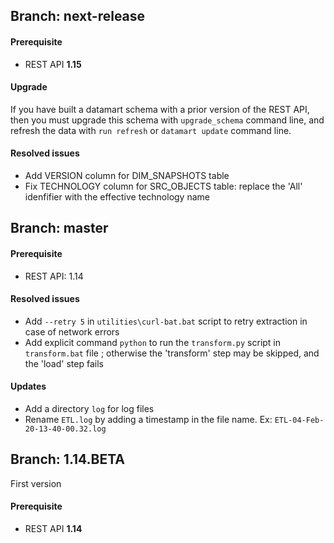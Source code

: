 
## Branch: next-release

#### Prerequisite

- REST API **1.15**<br>

#### Upgrade

If you have built a datamart schema with a prior version of the REST API, then you must upgrade this schema with ```upgrade_schema``` command line, and refresh the data with ```run refresh``` or ```datamart update``` command line.

#### Resolved issues
 - Add VERSION column for DIM_SNAPSHOTS table
 - Fix TECHNOLOGY column for SRC_OBJECTS table: replace the 'All' idenfifier with the effective technology name

## Branch: master

#### Prerequisite

- REST API: 1.14

#### Resolved issues
 - Add ```--retry 5``` in ```utilities\curl-bat.bat``` script to retry extraction in case of network errors
 - Add explicit command ```python``` to run the ```transform.py``` script in ```transform.bat``` file ; otherwise the 'transform' step may be skipped, and the 'load' step fails
 
#### Updates 
 - Add a directory ```log``` for log files
 - Rename ```ETL.log``` by adding a timestamp in the file name. Ex: ```ETL-04-Feb-20-13-40-00.32.log```
 
## Branch: 1.14.BETA

First version

#### Prerequisite

- REST API  **1.14**

